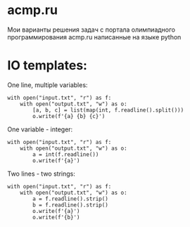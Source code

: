 # acmp.ru

Мои варианты решения задач с портала олимпиадного программирования acmp.ru написанные на языке python

# IO templates:

One line, multiple variables:

```
with open("input.txt", "r") as f:
    with open("output.txt", "w") as o:
        [a, b, c] = list(map(int, f.readline().split()))
        o.write(f'{a} {b} {c}')
```

One variable - integer:

```
with open("input.txt", "r") as f:
    with open("output.txt", "w") as o:
        a = int(f.readline())
        o.write(f'{a}')
```

Two lines - two strings:

```
with open("input.txt", "r") as f:
    with open("output.txt", "w") as o:
        a = f.readline().strip()
        b = f.readline().strip()
        o.write(f'{a}')
        o.write(f'{b}')
```